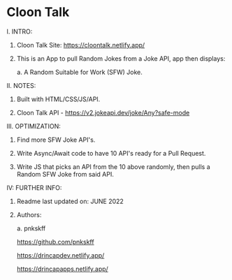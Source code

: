 # Cloon Talk

I. INTRO:

  1. Cloon Talk Site: https://cloontalk.netlify.app/

  2. This is an App to pull Random Jokes from a Joke API, app then displays:
    
     a. A Random Suitable for Work (SFW) Joke. 

II. NOTES:

  1. Built with HTML/CSS/JS/API.
   
  3. Cloon Talk API - https://v2.jokeapi.dev/joke/Any?safe-mode

III. OPTIMIZATION:

  1. Find more SFW Joke API's.
  
  2. Write Async/Await code to have 10 API's ready for a Pull Request.
  
  3. Write JS that picks an API from the 10 above randomly, then pulls a Random SFW Joke from said API.

IV: FURTHER INFO:

  1. Readme last updated on: JUNE 2022

  2. Authors:

     a. pnkskff
     
     https://github.com/pnkskff
     
     https://drincapdev.netlify.app/
     
     https://drincapapps.netlify.app/
